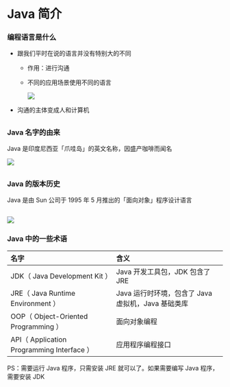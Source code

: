# Java 简介

### 编程语言是什么

* 跟我们平时在说的语言并没有特别大的不同
  * 作用：进行沟通
  * 不同的应用场景使用不同的语言

    ![](https://upload-images.jianshu.io/upload_images/4334738-db075e7cd25109a7.png?imageMogr2/auto-orient/strip|imageView2/2/w/840)
* 沟通的主体变成人和计算机

## 

### Java 名字的由来

Java 是印度尼西亚「爪哇岛」的英文名称，因盛产咖啡而闻名

![](https://upload-images.jianshu.io/upload_images/4334738-a6af2b84c2b57c8c.png?imageMogr2/auto-orient/strip|imageView2/2/w/1240)

## 

### Java 的版本历史

Java 是由 Sun 公司于 1995 年 5 月推出的「面向对象」程序设计语言

## 

![](https://upload-images.jianshu.io/upload_images/4334738-9788c5792dacfcd1.png?imageMogr2/auto-orient/strip|imageView2/2/w/360)

### Java 中的一些术语

| 名字 | 含义 |
| :--- | :--- |
| JDK（ Java Development Kit ） | Java 开发工具包，JDK 包含了 JRE |
| JRE（ Java Runtime Environment ） | Java 运行时环境，包含了 Java 虚拟机，Java 基础类库 |
| OOP（ Object-Oriented Programming ） | 面向对象编程 |
| API（ Application Programming Interface ） | 应用程序编程接口 |

PS：需要运行 Java 程序，只需安装 JRE 就可以了。如果需要编写 Java 程序，需要安装 JDK

